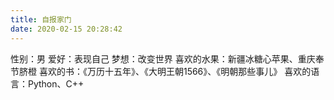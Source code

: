 ```yaml
---
title: 自报家门
date: 2020-02-15 20:28:42
---
```


性别：男
爱好：表现自己
梦想：改变世界
喜欢的水果：新疆冰糖心苹果、重庆奉节脐橙
喜欢的书：《万历十五年》、《大明王朝1566》、《明朝那些事儿》
喜欢的语言：Python、C++